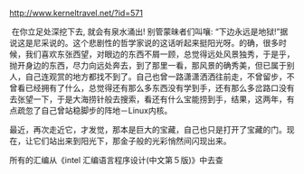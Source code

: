 http://www.kerneltravel.net/?id=571





​	在你立足处深挖下去, 就会有泉水涌出! 别管蒙昧者们叫嚷: “下边永远是地狱!”据说这是尼采说的。这个悲剧性的哲学家说的这话听起来挺阳光呀。的确，很多时候，我们喜欢东张西望，对眼边的东西不屑一顾，总觉得远处风景独秀，于是乎， 抛开身边的东西，尽力向远处奔去，到了那里一看，那风景的确秀美，但已属于别人，自己连观赏的地方都找不到了。自己也曾一路潇潇洒洒往前走，不曾留步，不曾看已经拥有了什么，总觉得还有那么多东西没有学到手，还有那么多岔路口没有去张望一下，于是大海捞针般去搜索，看还有什么宝能捞到手，结果，这两年，有点疏忽了自己曾站稳脚步的阵地－Linux内核。

​	最近，再次走近它，才发觉，那本是巨大的宝藏，自己也只是打开了宝藏的门。现在，让它们站出来到阳光下，那金子般的光彩悄然间闪现出来。



所有的汇编从《intel 汇编语言程序设计(中文第５版)》中去查


